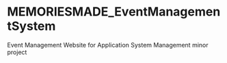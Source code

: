 # MEMORIESMADE_EventManagementSystem
Event Management Website for Application System Management minor project
